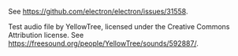 See <https://github.com/electron/electron/issues/31558>.

Test audio file by YellowTree, licensed under the Creative Commons Attribution license. See <https://freesound.org/people/YellowTree/sounds/592887/>.
